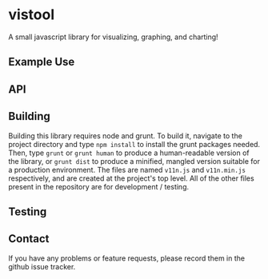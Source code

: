 vistool
=======
A small javascript library for visualizing, graphing, and charting!

Example Use
-------

API
-------

Building
-------
Building this library requires node and grunt. To build it, navigate to the project directory and type `npm install` to install the grunt packages needed. Then, type `grunt` or `grunt human` to produce a human-readable version of the library, or `grunt dist` to produce a minified, mangled version suitable for a production environment. The files are named `v11n.js` and `v11n.min.js` respectively, and are created at the project's top level. All of the other files present in the repository are for development / testing.

Testing
-------

Contact
-------
If you have any problems or feature requests, please record them in the github issue tracker.